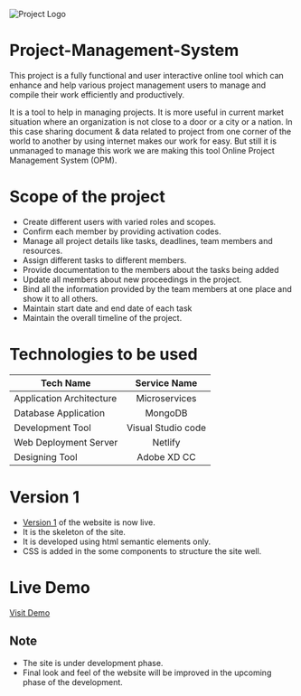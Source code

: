 ![Project Logo](https://3.bp.blogspot.com/-x6Ama4bHrmY/WNCZybjIqKI/AAAAAAAAHfo/i_dcRm-5SrAC0J92b7C3ZHPT3I3SdP-fwCLcB/s1600/projectmanagement.png)

# Project-Management-System
This project is a fully functional and user interactive online tool which can enhance and help various project management users to manage and compile their work efficiently and productively.

It is a tool to help in managing projects. It is more useful in current market situation where an organization is not close to a door or a city or a nation. In this case sharing document & data related to project from one corner of the world to another by using internet makes our work for easy. But still it is unmanaged to manage this work we are making this tool Online Project Management System (OPM).


# Scope of the project
- Create different users with varied roles and scopes.
- Confirm each member by providing activation codes.
- Manage all project details like tasks, deadlines, team members and resources.
- Assign different tasks to different members.
- Provide documentation to the members about the tasks being added
- Update all members about new proceedings in the project.
- Bind all the information provided by the team members at one place and show it to all others.
- Maintain start date and end date of each task
- Maintain the overall timeline of the project.

# Technologies to be used
| Tech Name        | Service Name           |
| -------------    |:-------------:|
| Application Architecture      | Microservices |
| Database Application      | MongoDB      |
| Development Tool | Visual Studio code     |
| Web Deployment Server | Netlify     |
| Designing Tool | Adobe XD CC     |

# Version 1
- [Version 1](https://project-management-system.netlify.app/version1) of the website is now live.
- It is the skeleton of the site.
- It is developed using html semantic elements only.
- CSS is added in the some components to structure the site well.

# Live Demo
[Visit Demo](https://project-management-system.netlify.app/)

## Note
* The site is under development phase.
* Final look and feel of the website will be improved in the upcoming phase of the development.
